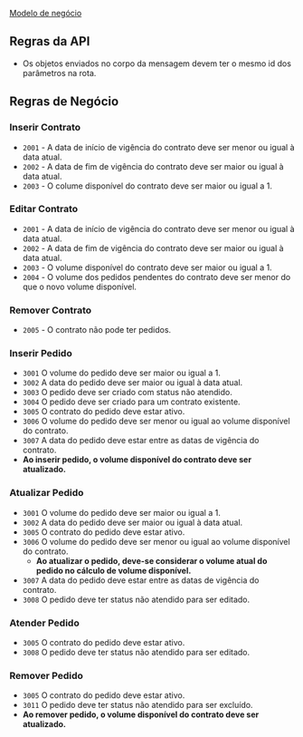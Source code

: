 [Modelo de negócio](modelo-negocio)

## Regras da API
- Os objetos enviados no corpo da mensagem devem ter o mesmo id dos parâmetros na rota.

## Regras de Negócio

### Inserir Contrato
- `2001` - A data de início de vigência do contrato deve ser menor ou igual à data atual.
- `2002` - A data de fim de vigência do contrato deve ser maior ou igual à data atual.
- `2003` - O colume disponível do contrato deve ser maior ou igual a 1.

### Editar Contrato
- `2001` - A data de início de vigência do contrato deve ser menor ou igual à data atual.
- `2002` - A data de fim de vigência do contrato deve ser maior ou igual à data atual.
- `2003` - O volume disponível do contrato deve ser maior ou igual a 1.
- `2004` - O volume dos pedidos pendentes do contrato deve ser menor do que o novo volume disponível.

### Remover Contrato
- `2005` - O contrato não pode ter pedidos.

### Inserir Pedido
- `3001` O volume do pedido deve ser maior ou igual a 1.
- `3002` A data do pedido deve ser maior ou igual à data atual.
- `3003` O pedido deve ser criado com status não atendido.
- `3004` O pedido deve ser criado para um contrato existente.
- `3005` O contrato do pedido deve estar ativo.
- `3006` O volume do pedido deve ser menor ou igual ao volume disponível do contrato.
- `3007` A data do pedido deve estar entre as datas de vigência do contrato.
- **Ao inserir pedido, o volume disponível do contrato deve ser atualizado.**

### Atualizar Pedido
- `3001` O volume do pedido deve ser maior ou igual a 1.
- `3002` A data do pedido deve ser maior ou igual à data atual.
- `3005` O contrato do pedido deve estar ativo.
- `3006` O volume do pedido deve ser menor ou igual ao volume disponível do contrato.
  - **Ao atualizar o pedido, deve-se considerar o volume atual do pedido no cálculo de volume disponível.**
- `3007` A data do pedido deve estar entre as datas de vigência do contrato.
- `3008` O pedido deve ter status não atendido para ser editado.

### Atender Pedido
- `3005` O contrato do pedido deve estar ativo.
- `3008` O pedido deve ter status não atendido para ser editado.

### Remover Pedido
- `3005` O contrato do pedido deve estar ativo.
- `3011` O pedido deve ter status não atendido para ser excluído.
- **Ao remover pedido, o volume disponível do contrato deve ser atualizado.**